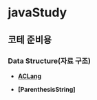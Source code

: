 # javaStudy

## 코테 준비용

### Data Structure(자료 구조)
- **[ACLang](https://github.com/corinB/javaStudy/wiki/ACLang(no.5430))**

- **[ParenthesisString]**
    
